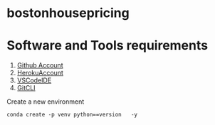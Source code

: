 # bostonhousepricing

# Software and Tools requirements

1. [Github Account](https://github.com)
2. [HerokuAccount](https://heroku.com)
3. [VSCodeIDE](https://code.visualstudio.com/)
4. [GitCLI](https://git-scm.com/download/mac)

Create a new environment

```
conda create -p venv python==version   -y

```